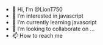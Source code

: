 - 👋 Hi, I’m @LionT750
- 👀 I’m interested in javascript
- 🌱 I’m currently learning javascript
- 💞️ I’m looking to collaborate on ...
- 📫 How to reach me 

<!---
LionT750/LionT750 is a ✨ special ✨ repository because its `README.md` (this file) appears on your GitHub profile.
You can click the Preview link to take a look at your changes.
--->
